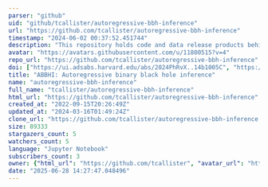 ```yaml
---
parser: "github"
uid: "github/tcallister/autoregressive-bbh-inference"
url: "https://github.com/tcallister/autoregressive-bbh-inference"
timestamp: "2024-06-02 00:37:52.451744"
description: "This repository holds code and data release products behind the paper A parameter-free tour of the binary black hole population"
avatar: "https://avatars.githubusercontent.com/u/11800515?v=4"
repo_url: "https://github.com/tcallister/autoregressive-bbh-inference"
doi: ["https://ui.adsabs.harvard.edu/abs/2024PhRvX..14b1005C", "https://ui.adsabs.harvard.edu/abs/2024ascl.soft05016C/abstract"]
title: "ABBHI: Autoregressive binary black hole inference"
name: "autoregressive-bbh-inference"
full_name: "tcallister/autoregressive-bbh-inference"
html_url: "https://github.com/tcallister/autoregressive-bbh-inference"
created_at: "2022-09-15T20:26:49Z"
updated_at: "2024-03-16T01:49:24Z"
clone_url: "https://github.com/tcallister/autoregressive-bbh-inference.git"
size: 89333
stargazers_count: 5
watchers_count: 5
language: "Jupyter Notebook"
subscribers_count: 3
owner: {"html_url": "https://github.com/tcallister", "avatar_url": "https://avatars.githubusercontent.com/u/11800515?v=4", "login": "tcallister", "type": "User"}
date: "2025-06-28 14:27:47.048496"
---
```

